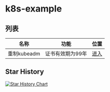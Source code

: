 # k8s-example

## 列表

| 名称 | 功能| 位置|
| ---|----| ----|
| 重制kubeadm | 证书有效期为99年| [进入](./kubeadm/)|

## Star History

[![Star History Chart](https://api.star-history.com/svg?repos=yezihack/k8s-example&type=Date)](https://star-history.com/#yezihack/k8s-example&Date)
